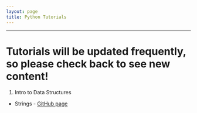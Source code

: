 ```yaml
---
layout: page
title: Python Tutorials
---
```



----
# Tutorials will be updated frequently, so please check back to see new content!

1. Intro to Data Structures
* Strings - [GitHub page](https://github.com/marcbrittain/Python_Tutorials/blob/master/Website_tutorials/Datatypes.ipynb)
